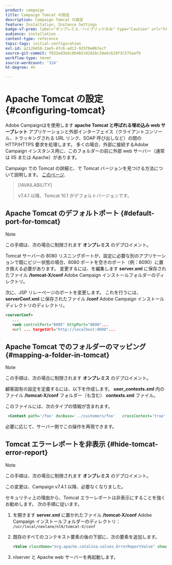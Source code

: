 ```yaml
---
product: campaign
title: Campaign Tomcat の設定
description: Campaign Tomcat の設定
feature: Installation, Instance Settings
badge-v7-prem: label="オンプレミス／ハイブリッドのみ" type="Caution" url="https://experienceleague.adobe.com/docs/campaign-classic/using/installing-campaign-classic/architecture-and-hosting-models/hosting-models-lp/hosting-models.html?lang=ja" tooltip="オンプレミスデプロイメントとハイブリッドデプロイメントにのみ適用されます"
audience: installation
content-type: reference
topic-tags: initial-configuration
exl-id: a2126458-2ae5-47c6-ad13-925f0e067ecf
source-git-commit: f032ed3bdc0b402c8281bc34e6cb29f3c575aaf9
workflow-type: tm+mt
source-wordcount: '314'
ht-degree: 4%

---
```


# Apache Tomcat の設定 {#configuring-tomcat}

Adobe Campaignはを使用します **apache Tomcat と呼ばれる埋め込み web サーブレット** アプリケーションと外部インターフェイス（クライアントコンソール、トラッキングされる URL リンク、SOAP 呼び出しなど）の間の HTTP/HTTPS 要求を処理します。 多くの場合、外部に接続するAdobe Campaign インスタンス用に、このフォルダーの前に外部 web サーバー（通常は IIS または Apache）があります。

Campaign での Tomcat の詳細と、で Tomcat バージョンを見つける方法について説明します。 [このページ](../../production/using/locate-tomcat-version.md).

>[!AVAILABILITY]
>
> v7.4.1 以降、Tomcat 10.1 がデフォルトバージョンです。
>


## Apache Tomcat のデフォルトポート {#default-port-for-tomcat}


>[!NOTE]
>
>この手順は、次の場合に制限されます **オンプレミス** のデプロイメント。
>

Tomcat サーバーの 8080 リスニングポートが、設定に必要な別のアプリケーションで既にビジー状態の場合、8080 ポートを空きのポート（例：8090）に置き換える必要があります。 変更するには、を編集します **server.xml** に保存されたファイル **/tomcat-X/conf** Adobe Campaign インストールフォルダーのディレクトリ。

次に、JSP リレーページのポートを変更します。 これを行うには、 **serverConf.xml** に保存されたファイル **/conf** Adobe Campaign インストールディレクトリのディレクトリ。

```xml
<serverConf>
   ...
   <web controlPort="8005" httpPort="8090"...
   <url ... targetUrl="http://localhost:8090"...
```

## Apache Tomcat でのフォルダーのマッピング {#mapping-a-folder-in-tomcat}


>[!NOTE]
>
>この手順は、次の場合に制限されます **オンプレミス** のデプロイメント。
>

顧客固有の設定を定義するには、以下を作成します。 **user_contexts.xml** 内のファイル **/tomcat-X/conf** フォルダー（も含む） **contexts.xml** ファイル。

このファイルには、次のタイプの情報が含まれます。

```xml
 <Context path='/foo' docBase='../customers/foo'   crossContext='true' debug='0' reloadable='true' trusted='false'/>
```

必要に応じて、サーバー側でこの操作を再現できます。

## Tomcat エラーレポートを非表示 {#hide-tomcat-error-report}


>[!NOTE]
>
>この手順は、次の場合に制限されます **オンプレミス** のデプロイメント。
>
>この変更は、Campaign v7.4.1 以降、必要なくなりました。
>

セキュリティ上の理由から、Tomcat エラーレポートは非表示にすることを強くお勧めします。 次の手順に従います。

1. を開きます **server.xml** に置かれたファイル **/tomcat-X/conf** Adobe Campaign インストールフォルダーのディレクトリ：  `/usr/local/neolane/nl6/tomcat-X/conf`
1. 既存のすべてのコンテキスト要素の後の下部に、次の要素を追加します。

   ```xml
   <Valve className="org.apache.catalina.valves.ErrorReportValve" showReport="false" showServerInfo="false"/>
   ```

1. nlserver と Apache web サーバーを再起動します。

